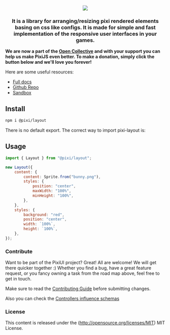 <div align="center">
    <h1><img src="https://user-images.githubusercontent.com/11766115/228631922-d1d932c0-e5c9-4213-a719-69efaf34d4e7.png" />
</h1>
    <h3>It is a library for arranging/resizing pixi rendered elements basing on css like configs. It is made for simple and fast implementation of the responsive user interfaces in your games.</h3>
</div>

**We are now a part of the [Open Collective](https://opencollective.com/pixijs) and with your support you can help us make PixiJS even better. To make a donation, simply click the button below and we'll love you forever!**

Here are some useful resources:

-   [Full docs](https://pixijs.io/layout/)
-   [Github Repo](https://github.com/pixijs/layout)
-   [Sandbox](https://pixijs.io/layout/storybook)

## Install

```sh
npm i @pixi/layout
```

There is no default export. The correct way to import pixi-layout is:

## Usage

```js
import { Layout } from "@pixi/layout";

new Layout({
    content: {
        content: Sprite.from("bunny.png"),
        styles: {
            position: "center",
            maxWidth: "100%",
            minHeight: "100%",
        },
    },
    styles: {
        background: "red",
        position: "center",
        width: `100%`,
        height: `100%`,
    },
});
```

### Contribute

Want to be part of the PixiUI project? Great! All are welcome! We will get there quicker
together :) Whether you find a bug, have a great feature request, or you fancy owning a task
from the road map above, feel free to get in touch.

Make sure to read the [Contributing Guide](.github/CONTRIBUTING.md)
before submitting changes.

Also you can check the [Controllers influence schemas](.github/SCHEMAS.md)

### License

This content is released under the (http://opensource.org/licenses/MIT) MIT License.

